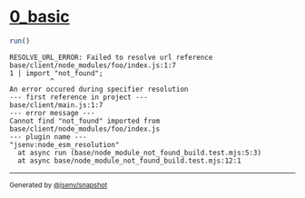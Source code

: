 # [0_basic](../../node_module_not_found_build.test.mjs#L15)

```js
run()
```

```console
RESOLVE_URL_ERROR: Failed to resolve url reference
base/client/node_modules/foo/index.js:1:7
1 | import "not_found";
          ^
An error occured during specifier resolution
--- first reference in project ---
base/client/main.js:1:7
--- error message ---
Cannot find "not_found" imported from base/client/node_modules/foo/index.js
--- plugin name ---
"jsenv:node_esm_resolution"
  at async run (base/node_module_not_found_build.test.mjs:5:3)
  at async base/node_module_not_found_build.test.mjs:12:1
```

---

<sub>
  Generated by <a href="https://github.com/jsenv/core/tree/main/packages/independent/snapshot">@jsenv/snapshot</a>
</sub>
